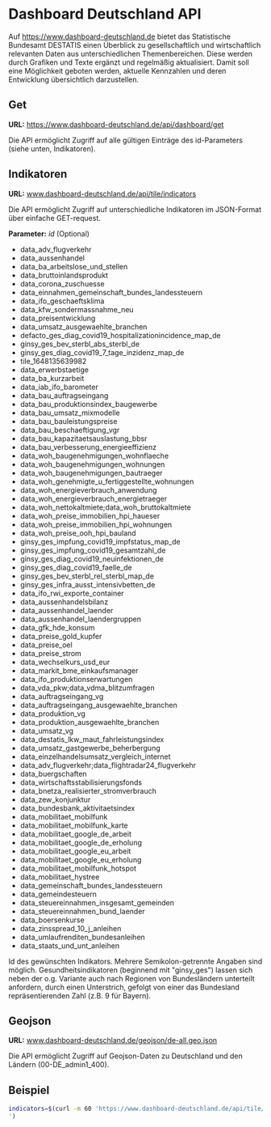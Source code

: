 # Dashboard Deutschland API

Auf https://www.dashboard-deutschland.de bietet das Statistische Bundesamt DESTATIS einen Überblick zu gesellschaftlich und wirtschaftlich relevanten Daten aus unterschiedlichen Themenbereichen. Diese werden durch Grafiken und Texte ergänzt und regelmäßig aktualisiert. Damit soll eine Möglichkeit geboten werden, aktuelle Kennzahlen und deren Entwicklung übersichtlich darzustellen.


## Get

**URL:** https://www.dashboard-deutschland.de/api/dashboard/get
	
Die API ermöglicht Zugriff auf alle gültigen Einträge des id-Parameters (siehe unten, Indikatoren).


## Indikatoren

**URL:** www.dashboard-deutschland.de/api/tile/indicators
	
Die API ermöglicht Zugriff auf unterschiedliche Indikatoren im JSON-Format über einfache GET-request.


**Parameter:** *id* (Optional)

- data_adv_flugverkehr
- data_aussenhandel
- data_ba_arbeitslose_und_stellen
- data_bruttoinlandsprodukt
- data_corona_zuschuesse
- data_einnahmen_gemeinschaft_bundes_landessteuern
- data_ifo_geschaeftsklima
- data_kfw_sondermassnahme_neu
- data_preisentwicklung
- data_umsatz_ausgewaehlte_branchen
- defacto_ges_diag_covid19_hospitalizationincidence_map_de
- ginsy_ges_bev_sterbl_abs_sterbl_de
- ginsy_ges_diag_covid19_7_tage_inzidenz_map_de
- tile_1648135639982
- data_erwerbstaetige
- data_ba_kurzarbeit
- data_iab_ifo_barometer
- data_bau_auftragseingang
- data_bau_produktionsindex_baugewerbe
- data_bau_umsatz_mixmodelle
- data_bau_bauleistungspreise
- data_bau_beschaeftigung_vgr
- data_bau_kapazitaetsauslastung_bbsr
- data_bau_verbesserung_energieeffizienz
- data_woh_baugenehmigungen_wohnflaeche
- data_woh_baugenehmigungen_wohnungen
- data_woh_baugenehmigungen_bautraeger
- data_woh_genehmigte_u_fertiggestellte_wohnungen
- data_woh_energieverbrauch_anwendung
- data_woh_energieverbrauch_energietraeger
- data_woh_nettokaltmiete;data_woh_bruttokaltmiete
- data_woh_preise_immobilien_hpi_haueser
- data_woh_preise_immobilien_hpi_wohnungen
- data_woh_preise_ooh_hpi_bauland
- ginsy_ges_impfung_covid19_impfstatus_map_de
- ginsy_ges_impfung_covid19_gesamtzahl_de
- ginsy_ges_diag_covid19_neuinfektionen_de
- ginsy_ges_diag_covid19_faelle_de
- ginsy_ges_bev_sterbl_rel_sterbl_map_de
- ginsy_ges_infra_ausst_intensivbetten_de
- data_ifo_rwi_exporte_container
- data_aussenhandelsbilanz
- data_aussenhandel_laender
- data_aussenhandel_laendergruppen
- data_gfk_hde_konsum
- data_preise_gold_kupfer
- data_preise_oel
- data_preise_strom
- data_wechselkurs_usd_eur
- data_markit_bme_einkaufsmanager
- data_ifo_produktionserwartungen
- data_vda_pkw;data_vdma_blitzumfragen
- data_auftragseingang_vg
- data_auftragseingang_ausgewaehlte_branchen
- data_produktion_vg
- data_produktion_ausgewaehlte_branchen
- data_umsatz_vg
- data_destatis_lkw_maut_fahrleistungsindex
- data_umsatz_gastgewerbe_beherbergung
- data_einzelhandelsumsatz_vergleich_internet
- data_adv_flugverkehr;data_flightradar24_flugverkehr
- data_buergschaften
- data_wirtschaftsstabilisierungsfonds
- data_bnetza_realisierter_stromverbrauch
- data_zew_konjunktur
- data_bundesbank_aktivitaetsindex
- data_mobilitaet_mobilfunk
- data_mobilitaet_mobilfunk_karte
- data_mobilitaet_google_de_arbeit
- data_mobilitaet_google_de_erholung
- data_mobilitaet_google_eu_arbeit
- data_mobilitaet_google_eu_erholung
- data_mobilitaet_mobilfunk_hotspot
- data_mobilitaet_hystree
- data_gemeinschaft_bundes_landessteuern
- data_gemeindesteuern
- data_steuereinnahmen_insgesamt_gemeinden
- data_steuereinnahmen_bund_laender
- data_boersenkurse
- data_zinsspread_10_j_anleihen
- data_umlaufrenditen_bundesanleihen
- data_staats_und_unt_anleihen


Id des gewünschten Indikators. Mehrere Semikolon-getrennte Angaben sind möglich. Gesundheitsindikatoren (beginnend mit "ginsy_ges") lassen sich neben der o.g. Variante auch nach Regionen von Bundesländern unterteilt anfordern, durch einen Unterstrich, gefolgt von einer das Bundesland repräsentierenden Zahl (z.B. 9 für Bayern).


## Geojson

**URL:** www.dashboard-deutschland.de/geojson/de-all.geo.json
	
Die API ermöglicht Zugriff auf Geojson-Daten zu Deutschland und den Ländern (00-DE_admin1_400).


## Beispiel

```bash
indicators=$(curl -m 60 'https://www.dashboard-deutschland.de/api/tile/indicators?ids=data_adv_flugverkehr;data_aussenhandel;data_ba_arbeitslose_und_stellen;data_bruttoinlandsprodukt;data_corona_zuschuesse;data_einnahmen_gemeinschaft_bundes_landessteuern;data_ifo_geschaeftsklima;data_kfw_sondermassnahme_neu;data_preisentwicklung;data_umsatz_ausgewaehlte_branchen;defacto_ges_diag_covid19_hospitalizationincidence_map_de;ginsy_ges_bev_sterbl_abs_sterbl_de;ginsy_ges_diag_covid19_7_tage_inzidenz_map_de;tile_1648135639982
')
```
